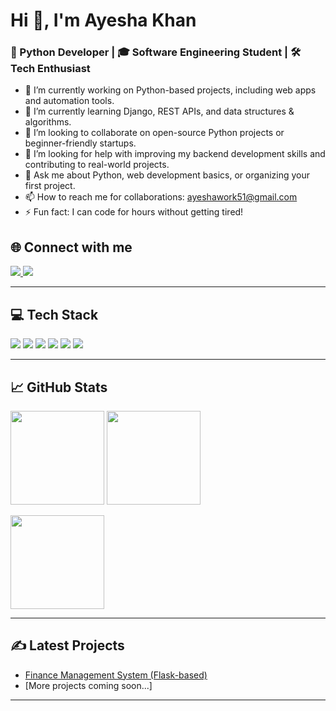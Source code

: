 <h1 align="left">Hi 👋, I'm Ayesha Khan</h1>
<h3 align="left">🚀 Python Developer | 🎓 Software Engineering Student | 🛠 Tech Enthusiast</h3>

- 🔭 I’m currently working on Python-based projects, including web apps and automation tools. <br>
- 🌱 I’m currently learning Django, REST APIs, and data structures & algorithms.<br>
- 👯 I’m looking to collaborate on open-source Python projects or beginner-friendly startups.<br>
- 🤔 I’m looking for help with improving my backend development skills and contributing to real-world projects.<br>
- 💬 Ask me about Python, web development basics, or organizing your first project.<br>
- 📫 How to reach me for collaborations: ayeshawork51@gmail.com<br>
- ⚡ Fun fact: I can code for hours without getting tired!<br>

## 🌐 Connect with me

<p align="left">
<a href="https://www.instagram.com/techylife_8781/?hl=en">
  <img src="https://img.shields.io/badge/Instagram-E4405F?style=for-the-badge&logo=instagram&logoColor=white"/>
</a>
<a href="https://www.linkedin.com/in/ayesha-khan-045561317/" >
 <img src="https://img.shields.io/badge/LinkedIn-0A66C2?style=for-the-badge&logo=linkedin&logoColor=white" />
</a>
</p>

---

## 💻 Tech Stack

<p>
  <img src="https://img.shields.io/badge/Python-3670A0?style=for-the-badge&logo=python&logoColor=white"/>
  <img src="https://img.shields.io/badge/Flask-000000?style=for-the-badge&logo=flask&logoColor=white"/>
  <img src="https://img.shields.io/badge/HTML5-E34F26?style=for-the-badge&logo=html5&logoColor=white"/>
  <img src="https://img.shields.io/badge/CSS3-1572B6?style=for-the-badge&logo=css3&logoColor=white"/>
  <img src="https://img.shields.io/badge/JavaScript-323330?style=for-the-badge&logo=javascript&logoColor=F7DF1E"/>
  <img src="https://img.shields.io/badge/MySQL-00758F?style=for-the-badge&logo=mysql&logoColor=white"/>
</p>

---

## 📈 GitHub Stats

<p align="left">
  <img src="https://github-readme-stats.vercel.app/api?username=Ayeshakhan77&show_icons=true&theme=radical" height="150"/>
  <img src="https://github-readme-stats.vercel.app/api/top-langs/?username=Ayeshakhan77&layout=compact&theme=radical" height="150"/>
</p>

<p align="left">
  <img src="https://github-readme-streak-stats.herokuapp.com/?user=Ayeshakhan77&theme=radical" height="150"/>
</p>

---

## ✍️ Latest Projects

- [Finance Management System (Flask-based)](https://github.com/Ayeshakhan77/FinanceTracker)
- [More projects coming soon...]

---






